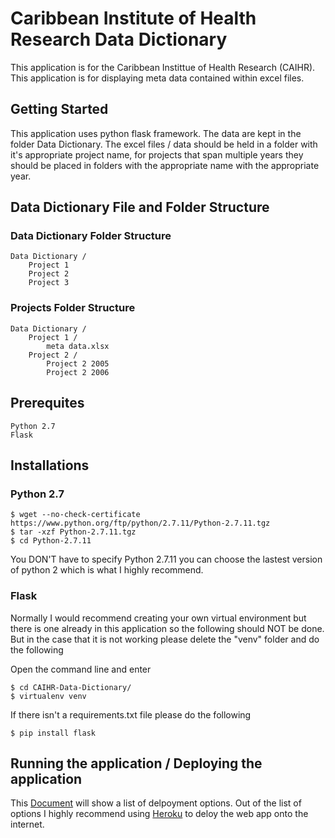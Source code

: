 # Caribbean Institute of Health Research Data Dictionary

This application is for the Caribbean Instittue of Health Research (CAIHR). This application is for displaying meta data contained within excel files.

## Getting Started

This application uses python flask framework. The data are kept in the folder Data Dictionary. The excel files / data should be held in a folder with it's appropriate project name, for projects that span multiple years they should be placed in folders with the appropriate name with the appropriate year.

## Data Dictionary File and Folder Structure

### Data Dictionary Folder Structure
```
Data Dictionary /
	Project 1
	Project 2
	Project 3
```
### Projects Folder Structure
```
Data Dictionary /
	Project 1 /
		meta data.xlsx
	Project 2 /
		Project 2 2005
		Project 2 2006
```

## Prerequites

```
Python 2.7
Flask
```
## Installations

### Python 2.7

```
$ wget --no-check-certificate https://www.python.org/ftp/python/2.7.11/Python-2.7.11.tgz
$ tar -xzf Python-2.7.11.tgz
$ cd Python-2.7.11
```
You DON'T have to specify Python 2.7.11 you can choose the lastest version of python 2 which is what I highly recommend.

### Flask

Normally I would recommend creating your own virtual environment but there is one already in this application so the following should NOT be done. But in the case that it is not working please delete the "venv" folder and do the following

Open the command line and enter

```
$ cd CAIHR-Data-Dictionary/
$ virtualenv venv
```
If there isn't a requirements.txt file please do the following

```
$ pip install flask
```

## Running the application / Deploying the application

This [Document](http://flask.pocoo.org/docs/0.12/deploying/) will show a list of delpoyment options. Out of the list of options I highly recommend using [Heroku](https://devcenter.heroku.com/articles/getting-started-with-python#introduction) to deloy the web app onto the internet.